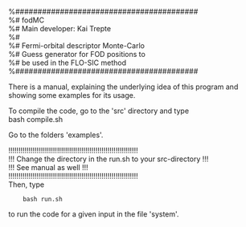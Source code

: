 %#########################################  
%# fodMC                                   
%# Main developer: Kai Trepte              
%#                                         
%# Fermi-orbital descriptor Monte-Carlo    
%# Guess generator for FOD positions to    
%# be used in the FLO-SIC method           
%#########################################  

There is a manual, explaining the underlying idea of this program and showing some examples for its usage.


To compile the code, go to the 'src' directory and type   
        bash compile.sh


Go to the folders 'examples'. 

!!!!!!!!!!!!!!!!!!!!!!!!!!!!!!!!!!!!!!!!!!!!!!!!!!!!!!!!!!!!!!!!   
!!! Change the directory in the run.sh to your src-directory !!!   
!!! See manual as well                                       !!!   
!!!!!!!!!!!!!!!!!!!!!!!!!!!!!!!!!!!!!!!!!!!!!!!!!!!!!!!!!!!!!!!!   
Then, type 

        bash run.sh

to run the code for a given input in the file 'system'.
